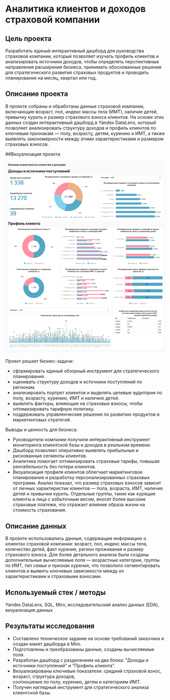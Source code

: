 # Аналитика клиентов и доходов страховой компании

## Цель проекта  
Разработать единый интерактивный дашборд для руководства страховой компании, который позволяет изучать профиль клиентов и анализировать источники доходов, чтобы определять перспективные направления расширения бизнеса, принимать обоснованные решения для стратегического развития страховых продуктов и проводить планирование на месяц, квартал или год.

## Описание проекта  
В проекте собраны и обработаны данные страховой компании, включающие возраст, пол, индекс массы тела (ИМТ), наличие детей, привычку курить и размер страхового взноса клиентов. На основе этих данных создан интерактивный дашборд в Yandex DataLens, который позволяет анализировать структуру доходов и профиль клиентов по ключевым признакам — полу, возрасту, детям, курению и ИМТ, а также выявлять закономерности между этими характеристиками и размером страховых взносов.

##Визуализация проекта

![Дашборд по клиентам и доходам](dashboard_insurance_overview.png)

Проект решает бизнес-задачи:
- сформировать единый обзорный инструмент для стратегического планирования.  
- оценивать структуру доходов и источники поступлений по регионам. 
- анализировать портрет клиентов и выделять целевые аудитории по полу, возрасту, курению, ИМТ и наличию детей.  
- выявлять факторы, влияющие на страховые взносы, чтобы оптимизировать тарифную политику.  
- поддерживать управленческие решения по развитию продуктов и маркетинговых стратегий.

Выводы и ценность для бизнеса:
- Руководители компании получили интерактивный инструмент мониторинга клиентской базы и доходов в реальном времени.  
- Дашборд позволяет оперативно выявлять прибыльные и рискованные сегменты клиентов.  
- Аналитика помогает оптимизировать страховые тарифы, повышая рентабельность без потери клиентов.  
- Визуализация профиля клиентов облегчает маркетинговое планирование и разработку персонализированных страховых программ.
Анализ показал, что размер страховых взносов зависит от личных характеристик клиентов — пола, возраста, ИМТ, наличия детей и привычки курить.
Отдельные группы, такие как курящие клиенты и лица с избыточным весом, вносят более высокие страховые платежи, что отражает влияние образа жизни на стоимость страхования.

## Описание данных  
В проекте использовались данные, содержащие информацию о клиентах страховой компании: возраст, пол, индекс массы тела, количество детей, факт курения, регион проживания и размер страхового взноса.
Для более детального анализа были созданы дополнительные вычисляемые поля — возрастные категории, группы по ИМТ, тип семьи и признак курения, что позволило сегментировать клиентов и выявить ключевые зависимости между их характеристиками и страховыми взносами.

## Используемый стек / методы  
Yandex DataLens, SQL, Miro, исследовательский анализ данных (EDA), визуализация данных
  
## Результаты исследования  
- Составлено техническое задание на основе требований заказчика и создан макет дашборда в Miro.  
- Подготовлены и преобразованы данные, созданы вычисляемые поля.  
- Разработан дашборд с разделением на два блока: "Доходы и источники поступлений" и "Профиль клиента".  
- Визуализированы ключевые показатели: средний страховой взнос, возраст, структура доходов,  
  соотношение по полу, курению, детям и категориям ИМТ.  
- Получен наглядный инструмент для стратегического анализа клиентской базы.  

